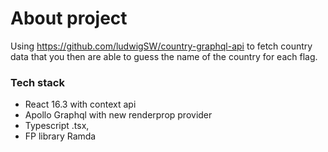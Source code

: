 # About project
  Using https://github.com/ludwigSW/country-graphql-api to fetch country data that you then are able to guess the name of the country for each flag.
### Tech stack
  - React 16.3 with context api
  - Apollo Graphql with new renderprop provider
  - Typescript .tsx,
  - FP library Ramda